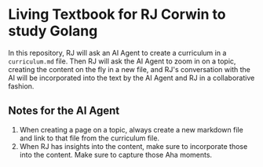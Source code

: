 # Living Textbook for RJ Corwin to study Golang

In this repository, RJ will ask an AI Agent to create a curriculum in a `curriculum.md` file. Then RJ will ask the AI Agent to zoom in on a topic, creating the content on the fly in a new file, and RJ's conversation with the AI will be incorporated into the text by the AI Agent and RJ in a collaborative fashion.

## Notes for the AI Agent
1. When creating a page on a topic, always create a new markdown file and link to that file from the curriculum file.
2. When RJ has insights into the content, make sure to incorporate those into the content. Make sure to capture those Aha moments. 

